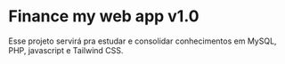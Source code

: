 # Finance my web app v1.0
Esse projeto servirá pra estudar e consolidar conhecimentos em MySQL, PHP, javascript e Tailwind CSS.


